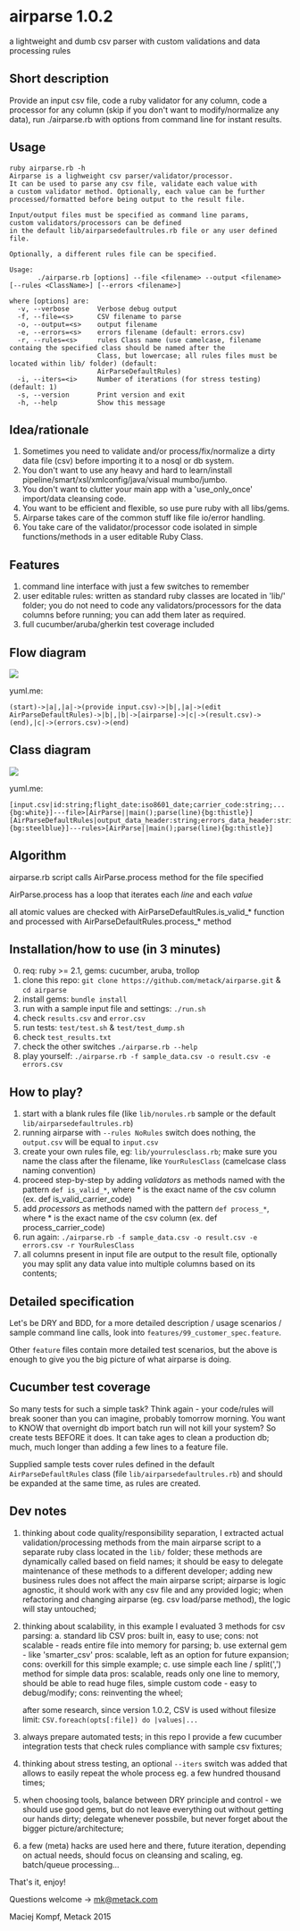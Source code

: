 # airparse 1.0.2
a lightweight and dumb csv parser with custom validations and data processing rules

## Short description

Provide an input csv file, code a ruby validator for any column, code a processor for any column (skip if you don't want to modify/normalize any data), run ./airparse.rb with options from command line for instant results.

## Usage

```
ruby airparse.rb -h
Airparse is a lighweight csv parser/validator/processor.
It can be used to parse any csv file, validate each value with
a custom validator method. Optionally, each value can be further
processed/formatted before being output to the result file.

Input/output files must be specified as command line params,
custom validators/processors can be defined
in the default lib/airparsedefaultrules.rb file or any user defined file.

Optionally, a different rules file can be specified.

Usage:
       ./airparse.rb [options] --file <filename> --output <filename> [--rules <ClassName>] [--errors <filename>]

where [options] are:
  -v, --verbose       Verbose debug output
  -f, --file=<s>      CSV filename to parse
  -o, --output=<s>    output filename
  -e, --errors=<s>    errors filename (default: errors.csv)
  -r, --rules=<s>     rules Class name (use camelcase, filename containg the specified class should be named after the
                      Class, but lowercase; all rules files must be located within lib/ folder) (default:
                      AirParseDefaultRules)
  -i, --iters=<i>     Number of iterations (for stress testing) (default: 1)
  -s, --version       Print version and exit
  -h, --help          Show this message
```

## Idea/rationale

1. Sometimes you need to validate and/or process/fix/normalize a dirty data file (csv) before importing it to a nosql or db system.
2. You don't want to use any heavy and hard to learn/install pipeline/smart/xsl/xmlconfig/java/visual mumbo/jumbo.
3. You don't want to clutter your main app with a 'use_only_once' import/data cleansing code.
4. You want to be efficient and flexible, so use pure ruby with all libs/gems.
5. Airparse takes care of the common stuff like file io/error handling.
6. You take care of the validator/processor code isolated in simple functions/methods in a user editable Ruby Class.

## Features

1. command line interface with just a few switches to remember
2. user editable rules: written as standard ruby classes are located in 'lib/' folder; you do not need to code any validators/processors for the data columns before running; you can add them later as required.
3. full cucumber/aruba/gherkin test coverage included

## Flow diagram

<img src="flow.png"/>

yuml.me:
```
(start)->|a|,|a|->(provide input.csv)->|b|,|a|->(edit AirParseDefaultRules)->|b|,|b|->[airparse]->|c|->(result.csv)->(end),|c|->(errors.csv)->(end)
```


## Class diagram

<img src="class.png"/>

yuml.me:
```
[input.csv|id:string;flight_date:iso8601_date;carrier_code:string;...{bg:white}]---file>[AirParse||main();parse(line){bg:thistle}]
[AirParseDefaultRules|output_data_header:string;errors_data_header:string|is_valid_flight_date(value);is_valid_carrier_code(value);...;process_carrier_code(value);...{bg:steelblue}]---rules>[AirParse||main();parse(line){bg:thistle}]
```


## Algorithm

airparse.rb script calls AirParse.process method for the file specified

AirParse.process has a loop that iterates each *line* and each *value*

all atomic values are checked with AirParseDefaultRules.is_valid_* function and processed with AirParseDefaultRules.process_* method


## Installation/how to use (in 3 minutes)

0. req: ruby >= 2.1, gems: cucumber, aruba, trollop
1. clone this repo: `git clone https://github.com/metack/airparse.git` & `cd airparse`
2. install gems: `bundle install`
3. run with a sample input file and settings: `./run.sh`
4. check `results.csv` and `error.csv`
5. run tests: `test/test.sh` & `test/test_dump.sh`
6. check `test_results.txt`
7. check the other switches `./airparse.rb --help`
8. play yourself: `./airparse.rb -f sample_data.csv -o result.csv -e errors.csv`

## How to play?

1. start with a blank rules file (like `lib/norules.rb` sample or the default `lib/airparsedefaultrules.rb`)
2. running airparse with `--rules NoRules` switch does nothing, the `output.csv` will be equal to `input.csv`
3. create your own rules file, eg: `lib/yourrulesclass.rb`; make sure you name the class after the filename, like `YourRulesClass` (camelcase class naming convention)
4. proceed step-by-step by adding *validators* as methods named with the pattern `def is_valid_*`, where * is the exact name of the csv column  (ex. def is_valid_carrier_code)
5. add *processors* as methods named with the pattern `def process_*`, where * is the exact name of the csv column (ex. def process_carrier_code)
6. run again: `./airparse.rb -f sample_data.csv -o result.csv -e errors.csv -r YourRulesClass`
7. all columns present in input file are output to the result file, optionally you may split any data value into multiple columns based on its contents;



## Detailed specification

Let's be DRY and BDD, for a more detailed description / usage scenarios / sample command line calls, look into `features/99_customer_spec.feature`.

Other `feature` files contain more detailed test scenarios, but the above is enough to give you the big picture of what airparse is doing.


## Cucumber test coverage

So many tests for such a simple task? Think again - your code/rules will break sooner than you can imagine, probably tomorrow morning. You want to KNOW that overnight db import batch run will not kill your system? So create tests BEFORE it does. It can take ages to clean a production db; much, much longer than adding a few lines to a feature file.

Supplied sample tests cover rules defined in the default `AirParseDefaultRules` class (file `lib/airparsedefaultrules.rb`) and should be expanded at the same time, as rules are created.



## Dev notes

1. thinking about code quality/responsibility separation, I extracted actual validation/processing methods from the main airparse script to a separate ruby class located in the `lib/` folder; these methods are dynamically called based on field names; it should be easy to delegate maintenance of these methods to a different developer; adding new business rules does not affect the main airparse script; airparse is logic agnostic, it should work with any csv file and any provided logic; when refactoring and changing airparse (eg. csv load/parse method), the logic will stay untouched;

2. thinking about scalability, in this example I evaluated 3 methods for csv parsing:
   a. standard lib CSV
        pros: built in, easy to use;
        cons: not scalable - reads entire file into memory for parsing;
   b. use external gem - like 'smarter_csv'
        pros: scalable, left as an option for future expansion;
        cons: overkill for this simple example;
   c. use simple each line / split(',') method for simple data
        pros: scalable, reads only one line to memory, should be able to read huge files, simple custom code - easy to debug/modify;
        cons: reinventing the wheel;

   after some research, since version 1.0.2, CSV is used without filesize limit: `CSV.foreach(opts[:file]) do |values|...`

3. always prepare automated tests; in this repo I provide a few cucumber integration tests that check rules compliance with sample csv fixtures;

4. thinking about stress testing, an optional `--iters` switch was added that allows to easily repeat the whole process eg. a few hundred thousand times;

5. when choosing tools, balance between DRY principle and control - we should use good gems, but do not leave everything out without getting our hands dirty; delegate whenever possbile, but never forget about the bigger picture/architecture;

6. a few (meta) hacks are used here and there, future iteration, depending on actual needs, should focus on cleansing and scaling, eg. batch/queue processing...



That's it, enjoy!


Questions welcome -> mk@metack.com

Maciej Kompf, Metack 2015
